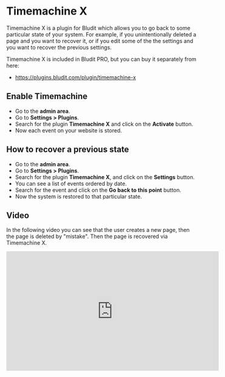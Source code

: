 # Timemachine X
<!-- position: 1 -->

Timemachine X is a plugin for Bludit which allows you to go back to some particular state of your system. For example, if you unintentionally deleted a page and you want to recover it, or if you edit some of the the settings and you want to recover the previous settings.

Timemachine X is included in Bludit PRO, but you can buy it separately from here:
- https://plugins.bludit.com/plugin/timemachine-x

## Enable Timemachine

- Go to the **admin area**.
- Go to **Settings > Plugins**.
- Search for the plugin **Timemachine X** and click on the **Activate** button.
- Now each event on your website is stored.

## How to recover a previous state

- Go to the **admin area**.
- Go to **Settings > Plugins**.
- Search for the plugin **Timemachine X**, and click on the **Settings** button.
- You can see a list of events ordered by date.
- Search for the event and click on the **Go back to this point** button.
- Now the system is restored to that particular state.

## Video

In the following video you can see that the user creates a new page, then the page is deleted by "mistake". Then the page is recovered via Timemachine X.

<div class="videoWrapper">
	<iframe width="560" height="315" src="https://www.youtube.com/embed/_kz-qZkOBpM" frameborder="0" allow="accelerometer; autoplay; encrypted-media; gyroscope; picture-in-picture" allowfullscreen></iframe>
</div>
